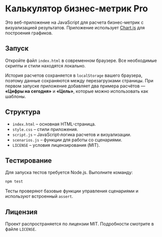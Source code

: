 # Калькулятор бизнес-метрик Pro

Это веб-приложение на JavaScript для расчета бизнес-метрик с визуализацией результатов. Приложение использует [Chart.js](https://www.chartjs.org/) для построения графиков.

## Запуск

Откройте файл `index.html` в современном браузере. Все необходимые скрипты и стили находятся локально.

История расчетов сохраняется в `localStorage` вашего браузера, поэтому данные сохраняются между перезагрузками страницы.
При первом запуске приложение добавляет два примера расчётов — **«Цифры на сегодня»** и **«Цель»**, которые можно использовать как шаблоны.

## Структура

- `index.html` – основная HTML-страница.
- `style.css` – стили приложения.
- `script.js` – JavaScript‑логика расчетов и визуализации.
- `scenarios.js` – функции для работы со сценариями.
- `LICENSE` – условия лицензирования (MIT).

## Тестирование

Для запуска тестов требуется Node.js. Выполните команду:

```bash
npm test
```

Тесты проверяют базовые функции управления сценариями и используют встроенный `assert`.

## Лицензия

Проект распространяется по лицензии MIT. Подробности смотрите в файле `LICENSE`.
